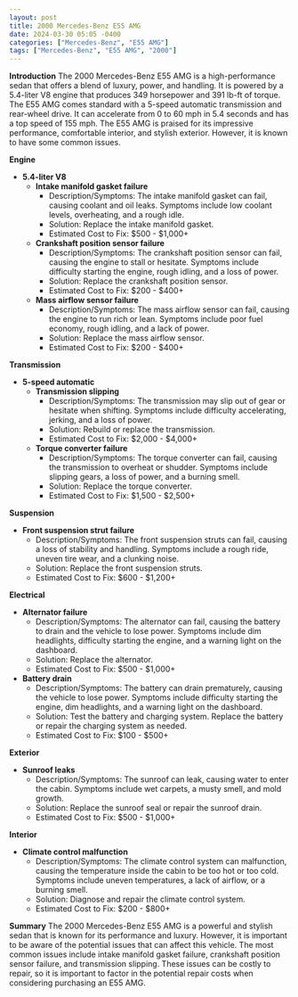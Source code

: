 ```yaml
---
layout: post
title: 2000 Mercedes-Benz E55 AMG
date: 2024-03-30 05:05 -0400
categories: ["Mercedes-Benz", "E55 AMG"]
tags: ["Mercedes-Benz", "E55 AMG", "2000"]
---
```

**Introduction**
The 2000 Mercedes-Benz E55 AMG is a high-performance sedan that offers a blend of luxury, power, and handling. It is powered by a 5.4-liter V8 engine that produces 349 horsepower and 391 lb-ft of torque. The E55 AMG comes standard with a 5-speed automatic transmission and rear-wheel drive. It can accelerate from 0 to 60 mph in 5.4 seconds and has a top speed of 155 mph. The E55 AMG is praised for its impressive performance, comfortable interior, and stylish exterior. However, it is known to have some common issues.

**Engine**
* **5.4-liter V8**
  * **Intake manifold gasket failure**
    * Description/Symptoms: The intake manifold gasket can fail, causing coolant and oil leaks. Symptoms include low coolant levels, overheating, and a rough idle.
    * Solution: Replace the intake manifold gasket.
    * Estimated Cost to Fix: $500 - $1,000+
  * **Crankshaft position sensor failure**
    * Description/Symptoms: The crankshaft position sensor can fail, causing the engine to stall or hesitate. Symptoms include difficulty starting the engine, rough idling, and a loss of power.
    * Solution: Replace the crankshaft position sensor.
    * Estimated Cost to Fix: $200 - $400+
  * **Mass airflow sensor failure**
    * Description/Symptoms: The mass airflow sensor can fail, causing the engine to run rich or lean. Symptoms include poor fuel economy, rough idling, and a lack of power.
    * Solution: Replace the mass airflow sensor.
    * Estimated Cost to Fix: $200 - $400+

**Transmission**
* **5-speed automatic**
  * **Transmission slipping**
    * Description/Symptoms: The transmission may slip out of gear or hesitate when shifting. Symptoms include difficulty accelerating, jerking, and a loss of power.
    * Solution: Rebuild or replace the transmission.
    * Estimated Cost to Fix: $2,000 - $4,000+
  * **Torque converter failure**
    * Description/Symptoms: The torque converter can fail, causing the transmission to overheat or shudder. Symptoms include slipping gears, a loss of power, and a burning smell.
    * Solution: Replace the torque converter.
    * Estimated Cost to Fix: $1,500 - $2,500+

**Suspension**
* **Front suspension strut failure**
  * Description/Symptoms: The front suspension struts can fail, causing a loss of stability and handling. Symptoms include a rough ride, uneven tire wear, and a clunking noise.
  * Solution: Replace the front suspension struts.
  * Estimated Cost to Fix: $600 - $1,200+

**Electrical**
* **Alternator failure**
  * Description/Symptoms: The alternator can fail, causing the battery to drain and the vehicle to lose power. Symptoms include dim headlights, difficulty starting the engine, and a warning light on the dashboard.
  * Solution: Replace the alternator.
  * Estimated Cost to Fix: $500 - $1,000+
* **Battery drain**
  * Description/Symptoms: The battery can drain prematurely, causing the vehicle to lose power. Symptoms include difficulty starting the engine, dim headlights, and a warning light on the dashboard.
  * Solution: Test the battery and charging system. Replace the battery or repair the charging system as needed.
  * Estimated Cost to Fix: $100 - $500+

**Exterior**
* **Sunroof leaks**
  * Description/Symptoms: The sunroof can leak, causing water to enter the cabin. Symptoms include wet carpets, a musty smell, and mold growth.
  * Solution: Replace the sunroof seal or repair the sunroof drain.
  * Estimated Cost to Fix: $500 - $1,000+

**Interior**
* **Climate control malfunction**
  * Description/Symptoms: The climate control system can malfunction, causing the temperature inside the cabin to be too hot or too cold. Symptoms include uneven temperatures, a lack of airflow, or a burning smell.
  * Solution: Diagnose and repair the climate control system.
  * Estimated Cost to Fix: $200 - $800+

**Summary**
The 2000 Mercedes-Benz E55 AMG is a powerful and stylish sedan that is known for its performance and luxury. However, it is important to be aware of the potential issues that can affect this vehicle. The most common issues include intake manifold gasket failure, crankshaft position sensor failure, and transmission slipping. These issues can be costly to repair, so it is important to factor in the potential repair costs when considering purchasing an E55 AMG.
